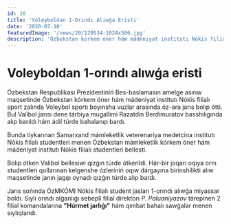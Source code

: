 ```yaml
---
id: 20
title: 'Voleyboldan 1-Orındı Alıwǵa Eristi'
date: '2020-07-10'
featuredImage: '/news/20/129534-1024x586.jpg'
description: 'Ózbekstan kórkem óner hám mádeniyat institutı Nókis filialı sport zalında Voleybol sportı boyınsha vuzlar arasında óz-ara jarıs bolıp ótti'
---
```


# Voleyboldan 1-orındı alıwǵa eristi

Ózbekstan Respublikası Prezidentiniń Bes-baslamasın amelge asırıw maqsetinde Ózbekstan kórkem óner hám mádeniyat institutı Nókis filialı sport zalında Voleybol sportı boyınsha vuzlar arasında óz-ara jarıs bolıp ótti. Bul Valibol jarısı dene tárbiya mugallimi Razatdin Berdimuratov basshılıgında alıp barıldı hám ádil túrde bahalanıp bardı.

Bunda tiykarınan Samarxand mámleketlik veterenariya medetcina institutı Nókis filialı studentleri menen Ózbekstan mámleketlik kórkem óner hám mádeniyat institutı Nókis filialı studentleri bellesti.

Bolıp ótken Valibol bellesiwi qızǵın túrde ótkerildi. Hár-bir joqarı oqıya ornı studentleri qollarınan kelgenshe ózleriniń oqıw dárgayına birinshilikti alıw maqsetinde janın jagıp oynadı qızǵın túrde alıp bardı.

Jarıs sońında ÓzMKÓMI Nókis filialı student jasları 1-orındı alıwǵa miyassar boldı. Sıylı orındı alǵanlıǵı sebepli filial direktorı _P. Paluaniyazov_ tárepinen 2 filial komandalarına **"Húrmet jarlıǵı"** hám qımbat bahalı sawǵalar menen sıylıqlandı.
